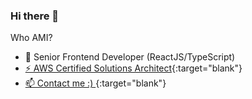 ### Hi there 👋

<!--
**shakogele/shakogele** is a ✨ _special_ ✨ repository because its `README.md` (this file) appears on your GitHub profile.

Here are some ideas to get you started:

- 🔭 I’m currently working on ...
- 🌱 I’m currently learning ...
- 👯 I’m looking to collaborate on ...
- 🤔 I’m looking for help with ...
- 💬 Ask me about ...
- 📫 How to reach me: ...
- 😄 Pronouns: ...
- ⚡ Fun fact: ...
-->

Who AMI?

- 🔭  Senior Frontend Developer (ReactJS/TypeScript)
- [⚡ AWS Certified Solutions Architect](https://www.credly.com/badges/8f5cbc38-09f6-402a-a696-02ef162c8c95?source=linked_in_profile){:target="blank"}
- [📫  Contact me :) ](https://www.linkedin.com/in/shakogele/){:target="blank"}
